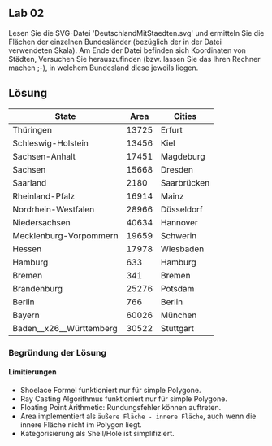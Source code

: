 ## Lab 02
Lesen Sie die SVG-Datei 'DeutschlandMitStaedten.svg' und ermitteln Sie die Flächen der einzelnen Bundesländer (bezüglich der in der Datei verwendeten Skala). Am Ende der Datei befinden sich Koordinaten von Städten, Versuchen Sie herauszufinden (bzw. lassen Sie das Ihren Rechner machen ;-), in welchem Bundesland diese jeweils liegen. 

## Lösung
| State                    | Area       | Cities               |
|--------------------------|------------|----------------------|
| Thüringen                | 13725      | Erfurt               |
| Schleswig-Holstein       | 13456      | Kiel                 |
| Sachsen-Anhalt           | 17451      | Magdeburg            |
| Sachsen                  | 15668      | Dresden              |
| Saarland                 | 2180       | Saarbrücken          |
| Rheinland-Pfalz          | 16914      | Mainz                |
| Nordrhein-Westfalen      | 28966      | Düsseldorf           |
| Niedersachsen            | 40634      | Hannover             |
| Mecklenburg-Vorpommern   | 19659      | Schwerin             |
| Hessen                   | 17978      | Wiesbaden            |
| Hamburg                  | 633        | Hamburg              |
| Bremen                   | 341        | Bremen               |
| Brandenburg              | 25276      | Potsdam              |
| Berlin                   | 766        | Berlin               |
| Bayern                   | 60026      | München              |
| Baden__x26__Württemberg  | 30522      | Stuttgart            |
### Begründung der Lösung

#### Limitierungen 
* Shoelace Formel funktioniert nur für simple Polygone.
* Ray Casting Algorithmus funktioniert nur für simple Polygone.
* Floating Point Arithmetic: Rundungsfehler können auftreten.
* Area implementiert als `äußere Fläche - innere Fläche`, auch wenn die innere Fläche nicht im Polygon liegt.
* Kategorisierung als Shell/Hole ist simplifiziert.
